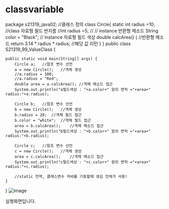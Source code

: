 # classvariable
package s21319_java02;
//클래스 정의
 class Circle{
	 static int radius =10;	//class 자료형 필드 반지름
     //int radius =5;	//	//	instance 반환형 메소드
	 String color = "Black";	//	instance 자료형 필드 색상
	 double calcArea() {	//반환형 메소드
		 return 3.14 * radius * radius;	//해당 값 리턴
	 }
 }
public class S21319_99_ValueClass {

	public static void main(String[] args) {
		Circle a;	//참조 변수 선언
		a = new Circle();	//객체 생성
		//a.radius = 100;
		//a.radius = "Red";
		double area = a.calcArea();	//객체 메소드 접근
		System.out.println("a필드색상 : "+a.color+" 원의 면적 ="+area+" radius:"+a.radius);
		
		Circle b;	//참조 변수 선언
		b = new Circle();	//객체 생성
		b.radius = 20;	//객체 필드 접근
		b.color = "white";	//객체 필드 접근
		area = b.calcArea();	//객체 메소드 접근
		System.out.println("b필드색상 : "+b.color+" 원의 면적 ="+area+" radius:"+b.radius);
		
		Circle c;	//참조 변수 선언
		c = new Circle();	//객체 생성
		area = c.calcArea();	//객체 메소드 접근
		System.out.println("c필드색상 : "+c.color+" 원의 면적 ="+area+" radius:"+c.radius);
		
		//static 전역, 클래스변수 자바를 기동할때 생김 전체가 사용!
	}

}
![image](https://user-images.githubusercontent.com/102034804/166407940-4bff1a63-520a-4025-b68f-8211e8a77a46.png)

실행화면입니다.
